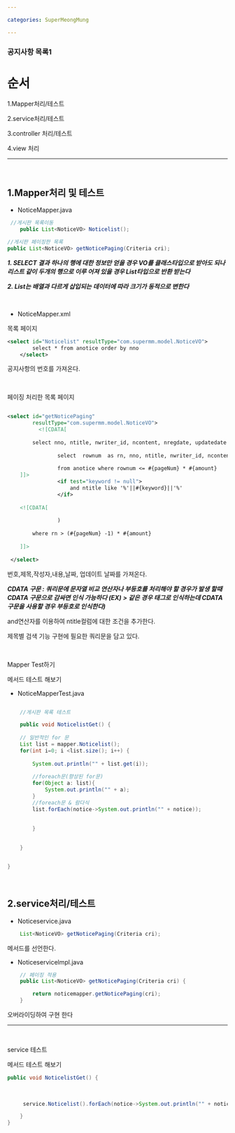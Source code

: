 ```yaml
---

categories: SuperMeongMung

---
```



### 공지사항 목록1



순서 
===



1.Mapper처리/테스트 

2.service처리/테스트

3.controller 처리/테스트

4.view 처리


-----------------------


&nbsp;


1.Mapper처리 및 테스트
---

- NoticeMapper.java

```java
 //게시판 목록이동
	public List<NoticeVO> Noticelist();
```
```java
//게시판 페이징한 목록 
public List<NoticeVO> getNoticePaging(Criteria cri);
```


__*1. SELECT 결과 하나의 행에 대한 정보만 얻을 경우 VO를 클래스타입으로 받아도 되나 리스트 같이 두개의 행으로 이루 어져 있을 경우 List타입으로 반환 받는다*__

__*2. List는 배열과 다르게 삽입되는 데이터에 따라 크기가 동적으로 변한다*__




&nbsp;

 - NoticeMapper.xml

목록 페이지 
```xml
<select id="Noticelist" resultType="com.supermm.model.NoticeVO">
		select * from anotice order by nno
	</select>

```
공지사항의 번호를 가져온다.

&nbsp;




페이징 처리한 목록 페이지

```xml

<select id="getNoticePaging"
		resultType="com.supermm.model.NoticeVO">	
		  <![CDATA[
        
        select nno, ntitle, nwriter_id, ncontent, nregdate, updatedate from(
        
                select  rownum  as rn, nno, ntitle, nwriter_id, ncontent, nregdate, updatedate
                  
                from anotice where rownum <= #{pageNum} * #{amount} 
    ]]>            
                <if test="keyword != null">
                    and ntitle like '%'||#{keyword}||'%' 
                </if>
    
    <![CDATA[
                    
                )
                    
        where rn > (#{pageNum} -1) * #{amount}
    
    ]]>
    
 </select>

```

번호,제목,작성자,내용,날짜, 업데이트 날짜를 가져온다.


__*CDATA 구문 : 쿼리문에 문자열 비교 연산자나 부등호를 처리해야 할 경우가 발생 할때 
CDATA 구문으로 감싸면 인식 가능하다
(EX) > 같은 경우 태그로 인식하는데 CDATA 구문을 사용할 경우 부등호로 인식한다)*__

and연산자를 이용하여 ntitle컬럼에 대한 조건을 추가한다.

제목별 검색 기능 구현에 필요한 쿼리문을 담고 있다.


&nbsp;

Mapper Test하기 

메서드 테스트 해보기

- NoticeMapperTest.java

```java

	//게시판 목록 테스트

	public void NoticelistGet() {
	
	// 일반적인 for 문 
	List list = mapper.Noticelist();
	for(int i=0; i <list.size(); i++) {
		
		System.out.println("" + list.get(i));
		
		//foreach문(향상된 for문)
		for(Object a: list){
			System.out.println("" + a);
		}
		//foreach문 & 람다식
		list.forEach(notice->System.out.println("" + notice));
			
			
		}
	

	}


}
```
&nbsp;

2.service처리/테스트
---


- Noticeservice.java

```java
	List<NoticeVO> getNoticePaging(Criteria cri);
```    
메서드를 선언한다.



- Noticeservicelmpl.java

```java
	// 페이징 적용
	public List<NoticeVO> getNoticePaging(Criteria cri) {

		return noticemapper.getNoticePaging(cri);
	}

```

오버라이딩하여 구현 한다 

----
&nbsp;

service 테스트


메서드 테스트 해보기

```java
public void NoticelistGet() {
	
	
	
	 service.Noticelist().forEach(notice->System.out.println("" + notice));

    }
}
```

